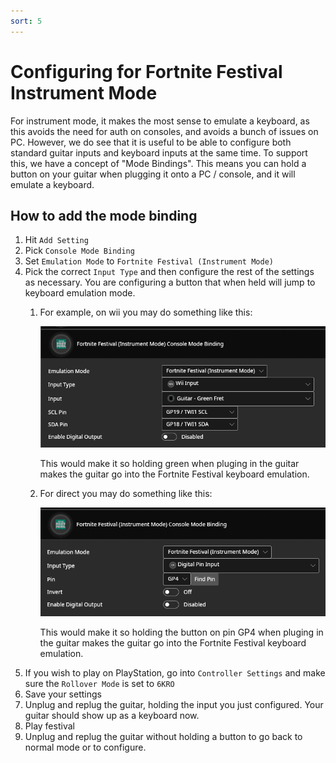 ```yaml
---
sort: 5
---
```

# Configuring for Fortnite Festival Instrument Mode

For instrument mode, it makes the most sense to emulate a keyboard, as this avoids the need for auth on consoles, and avoids a bunch of issues on PC. However, we do see that it is useful to be able to configure both standard guitar inputs and keyboard inputs at the same time.
To support this, we have a concept of "Mode Bindings". This means you can hold a button on your guitar when plugging it onto a PC / console, and it will emulate a keyboard.

## How to add the mode binding
1. Hit `Add Setting`
2. Pick `Console Mode Binding`
3. Set `Emulation Mode` to `Fortnite Festival (Instrument Mode)`
4. Pick the correct `Input Type` and then configure the rest of the settings as necessary. You are configuring a button that when held will jump to keyboard emulation mode.
   1. For example, on wii you may do something like this:

      [![Console Mode Wii](/assets/images/screenshots/fnf_console_wii.png)](/assets/images/screenshots/fnf_console_wii.png)

      This would make it so holding green when pluging in the guitar makes the guitar go into the Fortnite Festival keyboard emulation.
   1. For direct you may do something like this:

      [![Console Mode Direct](/assets/images/screenshots/fnf_console_direct.png)](/assets/images/screenshots/fnf_console_direct.png)

      This would make it so holding the button on pin GP4 when pluging in the guitar makes the guitar go into the Fortnite Festival keyboard emulation.
5. If you wish to play on PlayStation, go into `Controller Settings` and make sure the `Rollover Mode` is set to `6KRO`
5. Save your settings
6. Unplug and replug the guitar, holding the input you just configured. Your guitar should show up as a keyboard now.
7. Play festival
8. Unplug and replug the guitar without holding a button to go back to normal mode or to configure.